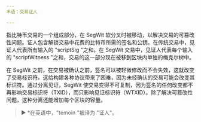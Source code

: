 ```yaml
---
术语：交易证人

---
```

指比特币交易的一个组成部分，在 SegWit 软分叉时被移动，以解决交易的可篡改性问题。证人包含解锁交易中花费的比特币所需的签名和公钥。在传统交易中，见证人代表所有输入的 "scriptSig "之和。在 SegWit 交易中，见证人代表每个输入的 "scriptWitness "之和，交易的这一部分现在被移到区块内单独的梅克尔树中。

在 SegWit 之前，在交易被确认之前，签名可以被轻微修改而不会失效，这就改变了交易标识符。这给构建各种协议带来了困难，因为未经确认的交易可能会改变其标识符。通过分离见证，SegWit 使交易变得不可复制，因为签名的任何改变都不再影响交易标识符（TXID），而只影响见证标识符（WTXID）。除了解决可篡改性问题，这种分离还能增加每个区块的容量。

> ► *在英语中，"témoin "被译为 "证人"。